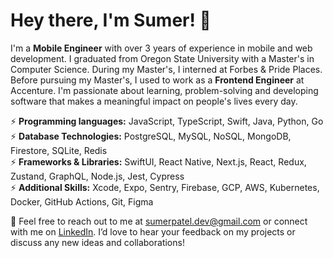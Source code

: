 # Hey there, I'm Sumer! 👋

I'm a **Mobile Engineer** with over 3 years of experience in mobile and web development. I graduated from Oregon State University with a Master's in Computer Science. During my Master's, I interned at Forbes & Pride Places. Before pursuing my Master's, I used to work as a **Frontend Engineer** at Accenture. I'm passionate about learning, problem-solving and developing software that makes a meaningful impact on people's lives every day.

⚡ **Programming languages:** JavaScript, TypeScript, Swift, Java, Python, Go\
⚡ **Database Technologies:** PostgreSQL, MySQL, NoSQL, MongoDB, Firestore, SQLite, Redis\
⚡ **Frameworks & Libraries:** SwiftUI, React Native, Next.js, React, Redux, Zustand, GraphQL, Node.js, Jest, Cypress\
⚡ **Additional Skills:** Xcode, Expo, Sentry, Firebase, GCP, AWS, Kubernetes, Docker, GitHub Actions, Git, Figma

💬 Feel free to reach out to me at sumerpatel.dev@gmail.com or connect with me on [LinkedIn](https://www.linkedin.com/in/patelsum/). I’d love to hear your feedback on my projects or discuss any new ideas and collaborations!
